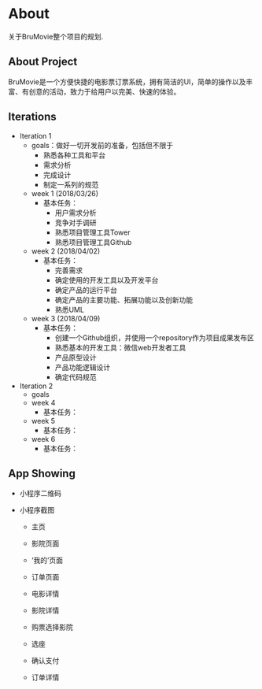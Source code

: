 # About
关于BruMovie整个项目的规划.

## About Project
BruMovie是一个方便快捷的电影票订票系统，拥有简洁的UI，简单的操作以及丰富、有创意的活动，致力于给用户以完美、快速的体验。

## Iterations

- Iteration 1
	- goals：做好一切开发前的准备，包括但不限于
		- 熟悉各种工具和平台
		- 需求分析
		- 完成设计
		- 制定一系列的规范
	- week 1 (2018/03/26)
		- 基本任务：
			- 用户需求分析
			- 竞争对手调研
			- 熟悉项目管理工具Tower
			- 熟悉项目管理工具Github
	- week 2 (2018/04/02)
		- 基本任务：
			- 完善需求
			- 确定使用的开发工具以及开发平台
			- 确定产品的运行平台
			- 确定产品的主要功能、拓展功能以及创新功能
			- 熟悉UML
	- week 3 (2018/04/09)
		- 基本任务：
			- 创建一个Github组织，并使用一个repository作为项目成果发布区
			- 熟悉基本的开发工具：微信web开发者工具
			- 产品原型设计
			- 产品功能逻辑设计
			- 确定代码规范
- Iteration 2
	- goals
	- week 4
		- 基本任务：
	- week 5
		- 基本任务：
	- week 6
		- 基本任务：


## App Showing
- 小程序二维码


- 小程序截图
	- 主页

	- 影院页面

	- ‘我的’页面

	- 订单页面

	- 电影详情

	- 影院详情

	- 购票选择影院

	- 选座

	- 确认支付

	- 订单详情